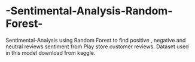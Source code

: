 # -Sentimental-Analysis-Random-Forest-
 Sentimental-Analysis using Random Forest to find positive , negative and neutral reviews sentiment from Play store customer reviews. Dataset used in this model download from kaggle.
